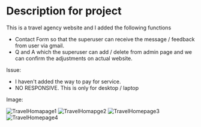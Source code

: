 # Description for project

This is a travel agency website and I added the following functions
- Contact Form so that the superuser can receive the message / feedback from user via gmail.
- Q and A which the superuser can add / delete from admin page and we can confirm the adjustments on actual website.

Issue:
- I haven't added the way to pay for service.
- NO RESPONSIVE. This is only for desktop / laptop

Image:

![TravelHomapage1](https://user-images.githubusercontent.com/91435300/163630012-12bcefdd-3403-4f57-a0af-3fe4c56ab6c1.PNG)
![TravelHomapge2](https://user-images.githubusercontent.com/91435300/163630016-6e00a487-fcd1-4157-82fe-95f76a111ba3.PNG)
![TravelHomepage3](https://user-images.githubusercontent.com/91435300/163630020-13ae711d-7c72-42fe-ab77-2019e7cdb4b5.PNG)
![TravelHomepage4](https://user-images.githubusercontent.com/91435300/163630027-0354e1f8-ab2c-4e74-93b5-61065e19e6c3.PNG)
